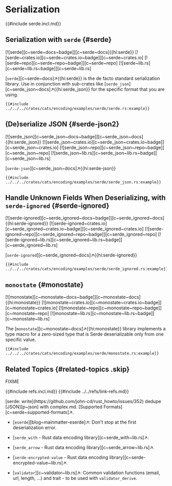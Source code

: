# Serialization

{{#include serde.incl.md}}

## Serialization with `serde` {#serde}

[![serde][c~serde~docs~badge]][c~serde~docs]{{hi:serde}}
[![serde~crates.io][c~serde~crates.io~badge]][c~serde~crates.io]
[![serde~repo][c~serde~repo~badge]][c~serde~repo]
[![serde~lib.rs][c~serde~lib.rs~badge]][c~serde~lib.rs]

[`serde`][c~serde~docs]↗{{hi:serde}} is the de facto standard serialization library. Use in conjunction with sub-crates like [`serde_json`][c~serde_json~docs]↗{{hi:serde_json}} for the specific format that you are using.

```rust,editable
{{#include ../../../crates/cats/encoding/examples/serde/serde.rs:example}}
```

## (De)serialize JSON {#serde-json2}

[![serde_json][c~serde_json~docs~badge]][c~serde_json~docs]{{hi:serde_json}}
[![serde_json~crates.io][c~serde_json~crates.io~badge]][c~serde_json~crates.io]
[![serde_json~repo][c~serde_json~repo~badge]][c~serde_json~repo]
[![serde_json~lib.rs][c~serde_json~lib.rs~badge]][c~serde_json~lib.rs]

[`serde-json`][c~serde_json~docs]↗{{hi:serde-json}}

```rust,editable
{{#include ../../../crates/cats/encoding/examples/serde/serde_json.rs:example}}
```

## Handle Unknown Fields When Deserializing, with `serde-ignored` {#serde-ignored}

[![serde-ignored][c~serde_ignored~docs~badge]][c~serde_ignored~docs]{{hi:serde-ignored}}
[![serde-ignored~crates.io][c~serde_ignored~crates.io~badge]][c~serde_ignored~crates.io]
[![serde-ignored~repo][c~serde_ignored~repo~badge]][c~serde_ignored~repo]
[![serde-ignored~lib.rs][c~serde_ignored~lib.rs~badge]][c~serde_ignored~lib.rs]

[`serde-ignored`][c~serde_ignored~docs]↗{{hi:serde-ignored}}

```rust,editable
{{#include ../../../crates/cats/encoding/examples/serde/serde_ignored.rs:example}}
```

## `monostate` {#monostate}

[![monostate][c~monostate~docs~badge]][c~monostate~docs]{{hi:monostate}}
[![monostate~crates.io][c~monostate~crates.io~badge]][c~monostate~crates.io]
[![monostate~repo][c~monostate~repo~badge]][c~monostate~repo]
[![monostate~lib.rs][c~monostate~lib.rs~badge]][c~monostate~lib.rs]

The [`monostate`][c~monostate~docs]↗{{hi:monostate}} library implements a type macro for a zero-sized type that is Serde deserializable only from one specific value.

```rust,editable
{{#include ../../../crates/cats/encoding/examples/serde/monostate.rs:example}}
```

## Related Topics {#related-topics .skip}

FIXME

{{#include refs.incl.md}}
{{#include ../../refs/link-refs.md}}

<div class="hidden">
[serde: write](https://github.com/john-cd/rust_howto/issues/352)
dedupe [JSON][p~json] with complex.md.
[Supported Formats][c~serde~supported-formats]↗.

- [`eserde`][blog~mainmatter-eserde]↗: Don't stop at the first deserialization error.
- [`serde_with` - Rust data encoding library][c~serde_with~lib.rs]↗.
- [`serde_arrow` - Rust data encoding library][c~serde_arrow~lib.rs]↗.
- [`serde-encrypted-value` - Rust data encoding library][c~serde-encrypted-value~lib.rs]↗.

- [`validator`][c~validator~lib.rs]↗: Common validation functions (email, url, length, ...) and trait - to be used with `validator_derive`.

</div>
